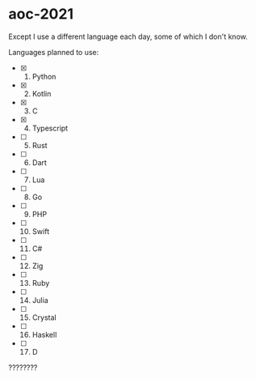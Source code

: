 # aoc-2021

Except I use a different language each day, some of which I don't know.

Languages planned to use:

-   [x] 1. Python
-   [x] 2. Kotlin
-   [x] 3. C
-   [x] 4. Typescript
-   [ ] 5. Rust
-   [ ] 6. Dart
-   [ ] 7. Lua
-   [ ] 8. Go
-   [ ] 9. PHP
-   [ ] 10. Swift
-   [ ] 11. C#
-   [ ] 12. Zig
-   [ ] 13. Ruby
-   [ ] 14. Julia
-   [ ] 15. Crystal
-   [ ] 16. Haskell
-   [ ] 17. D

????????
